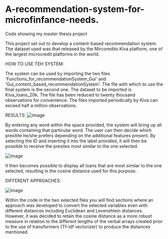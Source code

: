 # A-recommendation-system-for-microfinfance-needs.
Code showing my master thesis project

This project set out to develop a content-based recommendation system. 
The dataset used was that released by the Mircoredito Kiva platform, one of the largest microcredit platforms in the world. 

 HOW TO USE TEH SYSTEM:
 
The system can be used by importing the two files 'Functions_for_recommendationSystem_Gui' and 'Gui_content_based_recommendationSystem'. 
The file with which to use the final system is the second one. The dataset to be imported is Kiva_loans_20k. The file has been reduced to twenty thousand observations for convenience. The files imported periodically by Kiva can exceed half a million observations.


RESULTS:
![image](https://user-images.githubusercontent.com/95644969/210348873-5315998e-0eb4-4b9d-a03b-562f094e061d.png)

By entering any word within the space provided, the system will bring up all words containing that particular word. The user can then decide which presitite he/she prefers depending on the additional features present. 
By selecting the ID and inserting it into the label provided, it will then be possible to receive the presites most similar to the one selected.

![image](https://user-images.githubusercontent.com/95644969/210350611-16a9bf38-7cce-4126-9caa-23e2ffa85be9.png)

It then becomes possible to display all loans that are most similar to the one selected, resulting in the cosine distance used for this purpose.

DIFFERENT APPROACHES:

![image](https://user-images.githubusercontent.com/95644969/210350694-ba6e7c0d-edcf-434c-9ff6-5b0ce3776474.png)

Within the code in the two selected files you will find sections where an approach was developed to convert the selected variables even with different distances including Euclidean and Levenshtein distances.
However, it was decided to retain the cosine distance as a more robust measure in relation to the different lengths of the verbal arrays created prior to the use of transformers (Tf-idf vectorizer) to produce the distances mentioned.
